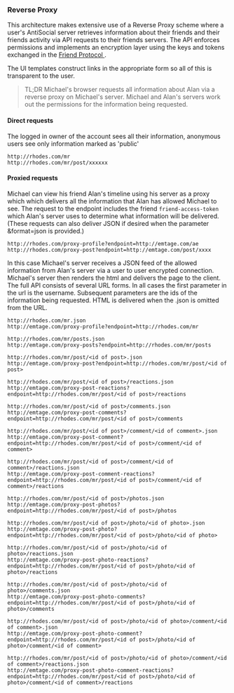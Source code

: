 ### Reverse Proxy

This architecture makes extensive use of a Reverse Proxy scheme where a user's AntiSocial server retrieves information about their friends and their friends activity via API requests to their friends servers. The API enforces permissions and implements an encryption layer using the keys and tokens exchanged in the [Friend Protocol ](https://github.com/antiSocialNet/antiSocial/blob/master/notes/friends.md).

The UI templates construct links in the appropriate form so all of this is transparent to the user.

> TL;DR Michael's browser requests all information about Alan via a reverse proxy on Michael's server. Michael and Alan's servers work out the permissions for the information being requested.

#### Direct requests
The logged in owner of the account sees all their information,
anonymous users see only information marked as 'public'
```
http://rhodes.com/mr
http://rhodes.com/mr/post/xxxxxx
```

#### Proxied requests
Michael can view his friend Alan's timeline using his server as a proxy which
which delivers all the information that Alan has allowed Michael to see. The request to the endpoint includes the friend `friend-access-token` which Alan's server uses to determine what information will be delivered. (These requests can also deliver JSON if desired when the parameter &format=json is provided.)
```
http://rhodes.com/proxy-profile?endpoint=http://emtage.com/ae
http://rhodes.com/proxy-post?endpoint=http://emtage.com/post/xxxx
```

In this case Michael's server receives a JSON feed of the allowed information from Alan's server via a user to user encrypted connection. Michael's server then renders the html and delivers the page to the client. The full API consists of several URL forms. In all cases the first parameter in the url is the username. Subsequent parameters are the ids of the information being requested. HTML is delivered when the .json is omitted from the URL.

```
http://rhodes.com/mr.json
http://emtage.com/proxy-profile?endpoint=http://rhodes.com/mr

http://rhodes.com/mr/posts.json
http://emtage.com/proxy-posts?endpoint=http://rhodes.com/mr/posts

http://rhodes.com/mr/post/<id of post>.json
http://emtage.com/proxy-post?endpoint=http://rhodes.com/mr/post/<id of post>

http://rhodes.com/mr/post/<id of post>/reactions.json
http://emtage.com/proxy-post-reactions?endpoint=http://rhodes.com/mr/post/<id of post>/reactions

http://rhodes.com/mr/post/<id of post>/comments.json
http://emtage.com/proxy-post-comments?endpoint=http://rhodes.com/mr/post/<id of post>/comments

http://rhodes.com/mr/post/<id of post>/comment/<id of comment>.json
http://emtage.com/proxy-post-comment?endpoint=http://rhodes.com/mr/post/<id of post>/comment/<id of comment>

http://rhodes.com/mr/post/<id of post>/comment/<id of comment>/reactions.json
http://emtage.com/proxy-post-comment-reactions?endpoint=http://rhodes.com/mr/post/<id of post>/comment/<id of comment>/reactions

http://rhodes.com/mr/post/<id of post>/photos.json
http://emtage.com/proxy-post-photos?endpoint=http://rhodes.com/mr/post/<id of post>/photos

http://rhodes.com/mr/post/<id of post>/photo/<id of photo>.json
http://emtage.com/proxy-post-photo?endpoint=http://rhodes.com/mr/post/<id of post>/photo/<id of photo>

http://rhodes.com/mr/post/<id of post>/photo/<id of photo>/reactions.json
http://emtage.com/proxy-post-photo-reactions?endpoint=http://rhodes.com/mr/post/<id of post>/photo/<id of photo>/reactions

http://rhodes.com/mr/post/<id of post>/photo/<id of photo>/comments.json
http://emtage.com/proxy-post-photo-comments?endpoint=http://rhodes.com/mr/post/<id of post>/photo/<id of photo>/comments

http://rhodes.com/mr/post/<id of post>/photo/<id of photo>/comment/<id of comment>.json
http://emtage.com/proxy-post-photo-comment?endpoint=http://rhodes.com/mr/post/<id of post>/photo/<id of photo>/comment/<id of comment>

http://rhodes.com/mr/post/<id of post>/photo/<id of photo>/comment/<id of comment>/reactions.json
http://emtage.com/proxy-post-photo-comment-reactions?endpoint=http://rhodes.com/mr/post/<id of post>/photo/<id of photo>/comment/<id of comment>/reactions

```
